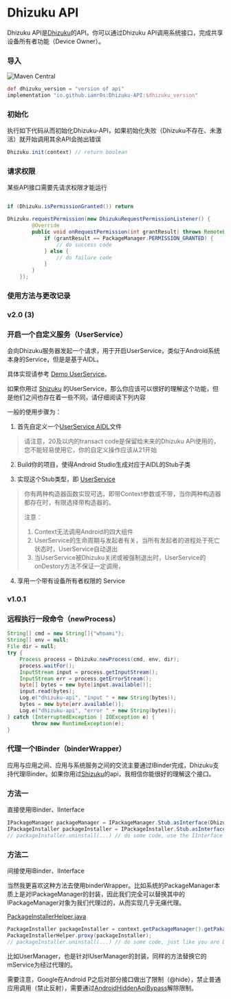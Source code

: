 # Dhizuku API

Dhizuku API是[Dhizuku](https://github.com/iamr0s/Dhizuku)的API。你可以通过Dhizuku API调用系统接口，完成共享设备所有者功能（Device Owner）。

### 导入

![Maven Central](https://img.shields.io/maven-central/v/io.github.iamr0s/Dhizuku-API)

```groovy
def dhizuku_version = "version of api"
implementation "io.github.iamr0s:Dhizuku-API:$dhizuku_version"
```

### 初始化

执行如下代码从而初始化Dhizuku-API，如果初始化失败（Dhizuku不存在、未激活）就开始调用其余API会抛出错误

```java
Dhizuku.init(context) // return boolean
```

### 请求权限

某些API接口需要先请求权限才能运行

```java

if (Dhizuku.isPermissionGranted()) return

Dhizuku.requestPermission(new DhizukuRequestPermissionListener() {
        @Override
        public void onRequestPermission(int grantResult) throws RemoteException {
            if (grantResult == PackageManager.PERMISSION_GRANTED) {
                // do success code
            } else {
                // do failure code
            }
        }
    });
```

### 使用方法与更改记录

### v2.0 (3)

### 开启一个自定义服务（UserService）

会向Dhizuku服务器发起一个请求，用于开启UserService，类似于Android系统本身的Service，但是是基于AIDL。

具体实现请参考 [Demo UserService](https://github.com/iamr0s/Dhizuku-API/tree/main/demo-user_service)。

如果你用过 [Shizuku](https://shizuku.rikka.app/zh-hans/) 的UserService，那么你应该可以很好的理解这个功能，但是他们之间也存在着一些不同，请仔细阅读下列内容

一般的使用步骤为：
1. 首先自定义一个[UserService AIDL](https://github.com/iamr0s/Dhizuku-API/blob/main/demo-user_service/src/main/aidl/com/rosan/dhizuku/demo_user_service/IUserService.aidl)文件

> 请注意，20及以内的transact code是保留给未来的Dhizuku APi使用的，您不能轻易使用它，你的自定义操作应该从21开始

2. Build你的项目，使得Android Studio生成对应于AIDL的Stub子类

3. 实现这个Stub类型，即 [UserService](https://github.com/iamr0s/Dhizuku-API/blob/main/demo-user_service/src/main/java/com/rosan/dhizuku/demo_user_service/UserService.java)

> 你有两种构造器函数实现可选，即带Context参数或不带，当你两种构造器都存在时，有限选择带构造器的。
>
> 注意：
> 
> 1. Context无法调用Android的四大组件
> 2. UserService的生命周期与发起者有关，当所有发起者的进程处于死亡状态时，UserService自动退出
> 3. 当UserService被Dhizuku关闭或被强制退出时，UserService的onDestory方法不保证一定调用，

4. 享用一个带有设备所有者权限的 Service

### v1.0.1

### 远程执行一段命令（newProcess）

```java
String[] cmd = new String[]{"whoami"};
String[] env = null;
File dir = null;
try {
    Process process = Dhizuku.newProcess(cmd, env, dir);
    process.waitFor();
    InputStream input = process.getInputStream();
    InputStream err = process.getErrorStream();
    byte[] bytes = new byte[input.available()];
    input.read(bytes);
    Log.e("dhizuku-api", "input " + new String(bytes));
    bytes = new byte[err.available()];
    Log.e("dhizuku-api", "error " + new String(bytes));
} catch (InterruptedException | IOException e) {
        throw new RuntimeException(e);
}
```

### 代理一个IBinder（binderWrapper）

应用与应用之间、应用与系统服务之间的交流主要通过IBinder完成，Dhizuku支持代理IBinder。如果你用过[Shizuku](https://shizuku.rikka.app/zh-hans/)的api，我相信你能很好的理解这个接口。

### 方法一

直接使用IBinder、IInterface

```java
IPackageManager packageManager = IPackageManager.Stub.asInterface(Dhizuku.binderWrapper(ServiceManager.getService("package")));
IPackageInstaller packageInstaller = IPackageInstaller.Stub.asInterface(Dhizuku.binderWrapper(packageManager.getPackageInstaller().asBinder()));
// packageInstaller.uninstall(...) // do some code, use the IInterface
```
### 方法二

间接使用IBinder、IInterface

当然我更喜欢这种方法去使用binderWrapper。比如系统的PackageManager本质上是对IPackageManager的封装，因此我们完全可以替换其中的IPackageManager对象为我们代理过的，从而实现几乎无痛代理。

[PackageInstallerHelper.java](https://github.com/iamr0s/Dhizuku-API/blob/main/demo/src/main/java/com/rosan/dhizuku/demo/PackageInstallerHelper.java)

```java
PackageInstaller packageInstaller = context.getPackageManager().getPakageInstaller();
PackageInstallerHelper.proxy(packageInstaller);
// packageInstaller.uninstall(...) // do some code, just like you are Device Owner
```

比如UserManager，也是针对IUserManager的封装，同样的方法替换它的mService为经过代理的。

需要注意，Google在Android P之后对部分接口做出了限制（@hide），禁止普通应用调用（禁止反射），需要通过[AndroidHiddenApiBypass](https://github.com/LSPosed/AndroidHiddenApiBypass)解除限制。
